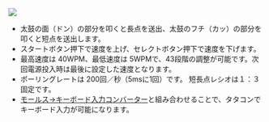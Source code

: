 [![](https://img.youtube.com/vi/L5xGAtJ65jc/0.jpg)](https://www.youtube.com/watch?v=L5xGAtJ65jc)

* 太鼓の面（ドン）の部分を叩くと長点を送出、太鼓のフチ（カッ）の部分を叩くと短点を送出します。
* スタートボタン押下で速度を上げ、セレクトボタン押下で速度を下げます。
* 最高速度は 40WPM、最低速度は 5WPMで、43段階の調整が可能です。次回電源投入時は最後に設定した速度となります。
* ポーリングレートは 200回／秒（5msに1回）です。 短長点レシオは１：３固定です。
* [モールス→キーボード入力コンバーター](http://nomulabo.com/morse_usb_keyboard/)と組み合わせることで、タタコンでキーボード入力が可能になります。